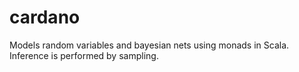 # cardano
Models random variables and bayesian nets using monads in Scala. Inference is performed by sampling.
